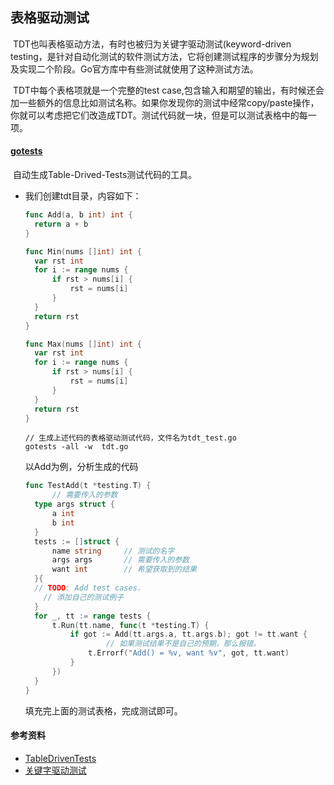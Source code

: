 ## 表格驱动测试
​	TDT也叫表格驱动方法，有时也被归为关键字驱动测试(keyword-driven testing，是针对自动化测试的软件测试方法，它将创建测试程序的步骤分为规划及实现二个阶段。Go官方库中有些测试就使用了这种测试方法。

​	TDT中每个表格项就是一个完整的test case,包含输入和期望的输出，有时候还会加一些额外的信息比如测试名称。如果你发现你的测试中经常copy/paste操作，你就可以考虑把它们改造成TDT。测试代码就一块，但是可以测试表格中的每一项。

#### [gotests](https://github.com/cweill/gotests)

​	自动生成Table-Drived-Tests测试代码的工具。

+ 我们创建tdt目录，内容如下：

  ```go
  func Add(a, b int) int {
  	return a + b
  }

  func Min(nums []int) int {
  	var rst int
  	for i := range nums {
  		if rst > nums[i] {
  			rst = nums[i]
  		}
  	}
  	return rst
  }

  func Max(nums []int) int {
  	var rst int
  	for i := range nums {
  		if rst > nums[i] {
  			rst = nums[i]
  		}
  	}
  	return rst
  }
  ```

  ```
  // 生成上述代码的表格驱动测试代码，文件名为tdt_test.go
  gotests -all -w  tdt.go    
  ```

  以Add为例，分析生成的代码

  ```go
  func TestAdd(t *testing.T) {
    	// 需要传入的参数
  	type args struct {
  		a int
  		b int
  	}
  	tests := []struct {
  		name string		// 测试的名字
  		args args		// 需要传入的参数
  		want int		// 希望获取到的结果
  	}{
  	// TODO: Add test cases.
      // 添加自己的测试例子  
  	}
  	for _, tt := range tests {
  		t.Run(tt.name, func(t *testing.T) {
  			if got := Add(tt.args.a, tt.args.b); got != tt.want {
                	// 如果测试结果不是自己的预期，那么报错。
  				t.Errorf("Add() = %v, want %v", got, tt.want)
  			}
  		})
  	}
  }
  ```

  填充完上面的测试表格，完成测试即可。

#### 参考资料

+ [TableDrivenTests](https://github.com/golang/go/wiki/TableDrivenTests)
+ [关键字驱动测试](http://www.voidcn.com/blog/jaazure/article/p-4333140.html)